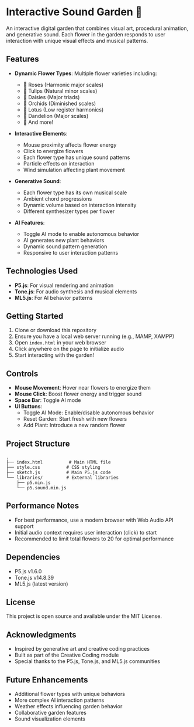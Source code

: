 # Interactive Sound Garden 🌸

An interactive digital garden that combines visual art, procedural animation, and generative sound. Each flower in the garden responds to user interaction with unique visual effects and musical patterns.

## Features

- **Dynamic Flower Types**: Multiple flower varieties including:
  - 🌹 Roses (Harmonic major scales)
  - 🌷 Tulips (Natural minor scales)
  - 🌻 Daisies (Major triads)
  - 🌺 Orchids (Diminished scales)
  - 🪷 Lotus (Low register harmonics)
  - 🌼 Dandelion (Major scales)
  - 🌿 And more!

- **Interactive Elements**:
  - Mouse proximity affects flower energy
  - Click to energize flowers
  - Each flower type has unique sound patterns
  - Particle effects on interaction
  - Wind simulation affecting plant movement

- **Generative Sound**:
  - Each flower type has its own musical scale
  - Ambient chord progressions
  - Dynamic volume based on interaction intensity
  - Different synthesizer types per flower

- **AI Features**:
  - Toggle AI mode to enable autonomous behavior
  - AI generates new plant behaviors
  - Dynamic sound pattern generation
  - Responsive to user interaction patterns

## Technologies Used

- **P5.js**: For visual rendering and animation
- **Tone.js**: For audio synthesis and musical elements
- **ML5.js**: For AI behavior patterns

## Getting Started

1. Clone or download this repository
2. Ensure you have a local web server running (e.g., MAMP, XAMPP)
3. Open `index.html` in your web browser
4. Click anywhere on the page to initialize audio
5. Start interacting with the garden!

## Controls

- **Mouse Movement**: Hover near flowers to energize them
- **Mouse Click**: Boost flower energy and trigger sound
- **Space Bar**: Toggle AI mode
- **UI Buttons**:
  - Toggle AI Mode: Enable/disable autonomous behavior
  - Reset Garden: Start fresh with new flowers
  - Add Plant: Introduce a new random flower

## Project Structure

```
.
├── index.html          # Main HTML file
├── style.css          # CSS styling
├── sketch.js          # Main P5.js code
└── libraries/         # External libraries
    ├── p5.min.js
    └── p5.sound.min.js
```

## Performance Notes

- For best performance, use a modern browser with Web Audio API support
- Initial audio context requires user interaction (click) to start
- Recommended to limit total flowers to 20 for optimal performance

## Dependencies

- P5.js v1.6.0
- Tone.js v14.8.39
- ML5.js (latest version)

## License

This project is open source and available under the MIT License.

## Acknowledgments

- Inspired by generative art and creative coding practices
- Built as part of the Creative Coding module
- Special thanks to the P5.js, Tone.js, and ML5.js communities

## Future Enhancements

- Additional flower types with unique behaviors
- More complex AI interaction patterns
- Weather effects influencing garden behavior
- Collaborative garden features
- Sound visualization elements

